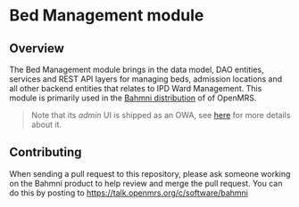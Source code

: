 # Bed Management module
## Overview
The Bed Management module brings in the data model, DAO entities, services and REST API layers for managing beds, admission locations and all other backend entities that relates to IPD Ward Management.
This module is primarily used in the [Bahmni distribution](https://github.com/Bahmni/openmrs-distro-bahmni) of of OpenMRS.

> Note that its _admin_ UI is shipped as an OWA, see [here](owa/README.md) for more details about it.

## Contributing

When sending a pull request to this repository, please ask someone working on the Bahmni product to help review and merge
the pull request. You can do this by posting to https://talk.openmrs.org/c/software/bahmni
